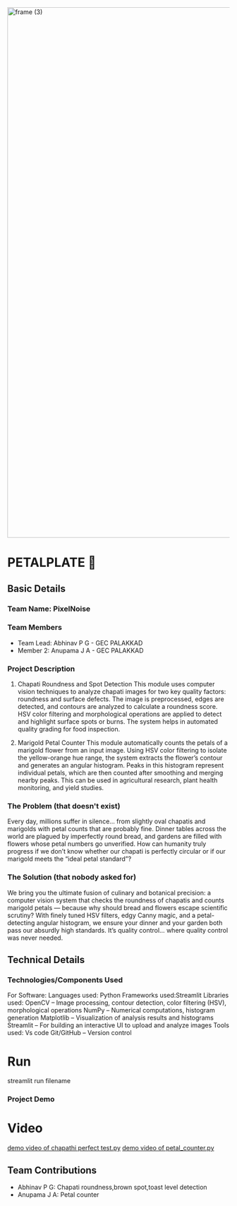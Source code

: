 <img width="3188" height="1202" alt="frame (3)" src="https://github.com/user-attachments/assets/517ad8e9-ad22-457d-9538-a9e62d137cd7" />


# PETALPLATE 🎯


## Basic Details
### Team Name: PixelNoise


### Team Members
- Team Lead: Abhinav P G - GEC PALAKKAD
- Member 2: Anupama J A - GEC PALAKKAD

### Project Description
1. Chapati Roundness and Spot Detection
This module uses computer vision techniques to analyze chapati images for two key quality factors: roundness and surface defects. The image is preprocessed, edges are detected, and contours are analyzed to calculate a roundness score. HSV color filtering and morphological operations are applied to detect and highlight surface spots or burns. The system helps in automated quality grading for food inspection.

2. Marigold Petal Counter
This module automatically counts the petals of a marigold flower from an input image. Using HSV color filtering to isolate the yellow-orange hue range, the system extracts the flower’s contour and generates an angular histogram. Peaks in this histogram represent individual petals, which are then counted after smoothing and merging nearby peaks. This can be used in agricultural research, plant health monitoring, and yield studies.

### The Problem (that doesn't exist)
Every day, millions suffer in silence… from slightly oval chapatis and marigolds with petal counts that are probably fine. Dinner tables across the world are plagued by imperfectly round bread, and gardens are filled with flowers whose petal numbers go unverified. How can humanity truly progress if we don’t know whether our chapati is perfectly circular or if our marigold meets the “ideal petal standard”?

### The Solution (that nobody asked for)
We bring you the ultimate fusion of culinary and botanical precision: a computer vision system that checks the roundness of chapatis and counts marigold petals — because why should bread and flowers escape scientific scrutiny? With finely tuned HSV filters, edgy Canny magic, and a petal-detecting angular histogram, we ensure your dinner and your garden both pass our absurdly high standards. It’s quality control… where quality control was never needed.

## Technical Details
### Technologies/Components Used
For Software:
Languages used: Python
Frameworks used:Streamlit 
Libraries used: 
OpenCV – Image processing, contour detection, color filtering (HSV), morphological operations
NumPy – Numerical computations, histogram generation
Matplotlib – Visualization of analysis results and histograms
Streamlit – For building an interactive UI to upload and analyze images
Tools used:
Vs code
Git/GitHub – Version control


# Run
streamlit run filename


### Project Demo
# Video
[demo video of chapathi perfect test.py](https://github.com/Abhinav-P-G/PetalPlate/blob/main/Screencast%20from%202025-08-09%2015-45-39.mp4)
[demo video of petal_counter.py](video_2025-08-09_16-11-56.mp4)


## Team Contributions
- Abhinav P G: Chapati roundness,brown spot,toast level detection
- Anupama J A: Petal counter
